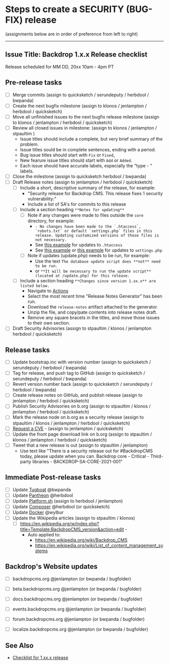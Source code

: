Steps to create a SECURITY (BUG-FIX) release
=============================================
(assignments below are in order of preference from left to right)

---
Issue Title:   Backdrop 1.x.x Release checklist
---

Release scheduled for MM DD, 20xx 10am - 4pm PT

## Pre-release tasks

- [ ] Merge commits (assign to quicksketch / serundeputy / herbdool / bwpanda)
- [ ] Create the next bugfix milestone (assign to klonos / jenlampton / herbdool / quicksketch)
- [ ] Move all unfinished issues to the next bugfix release milestone (assign to klonos / jenlampton / herbdool / quicksketch)
- [ ] Review all closed issues in milestone: (assign to klonos / jenlampton / stpaultim )
  * Issue titles should include a complete, but very brief summary of the problem.
  * Issue titles sould be in complete sentences, ending with a period.
  * Bug issue titles should start with `Fix` or `Fixed`,
  * New fearure issue titles should start with `Add` or `Added`.
  * Each issue should have accurate labels, especially the "type - " labels.
- [ ] Close the milestone (assign to quicksketch  herbdool / bwpanda)
- [ ] Draft Release notes (assign to jenlampton / herbdool / quicksketch)
  - [ ] Include a short, descriptive summary of the release, for example:
    * "Security release for Backdrop CMS. This release fixes 1 security vulnerability:"
    * Include a list of SA's for commits to this release
  - [ ] Include a section heading `**Notes for updating**`
    - [ ] Note if any changes were made to files outside the `core` directory, for example:
      * ``- No changes have been made to the `.htaccess`, `robots.txt` or default `settings.php` files in this release. Updating customized versions of those files is not necessary.``
      * See [this example](https://github.com/backdrop/backdrop/releases/tag/1.18.0) for updates to `.htaccess`
      * See [this example](https://github.com/backdrop/backdrop/releases/tag/1.16.0) or [this example](https://github.com/backdrop/backdrop/releases/tag/1.14.0) for updates to `settings.php`
    - [ ] Note if updates (update.php) needs to be run, for example:
      * Use the text `The database update script does **not** need to be run.`
      * or `**It will be necessary to run the update script** (located at /update.php) for this release.`
  - [ ] Include a section heading `**Changes since version 1.xx.x** are listed below.`
    * Navigate to [Actions](https://github.com/backdrop/backdrop-issues/actions)
    * Select the most recent time "Release Notes Generator" has been run.
    * Download the `release-notes` artifact attached to the generator.
    * Unzip the file, and copy/pate contents into release notes draft.
    * Remove any square bracets in the titles, and move those issues to their own section.
- [ ] Draft Security Advisories (assign to stpaultim / klonos / jenlampton  herbdool / quicksketch)

## Release tasks

- [ ] Update bootstrap.inc with version number (assign to quicksketch / serundeputy / herbdool / bwpanda)
- [ ] Tag for release, and push tag to GitHub (assign to quicksketch / serundeputy / herbdool / bwpanda)
- [ ] Revert version number back (assign to quicksketch / serundeputy / herbdool / bwpanda)
- [ ] Create release notes on GitHub, and publish release (assign to jenlampton / herbdool / quicksketch)
- [ ] Publish Security Advisories on b.org (assign to stpaultim / klonos / jenlampton / herbdool / quicksketch)
- [ ] Mark the release node on b.org as a security release (assign to stpaultim / klonos / jenlampton / herbdool / quicksketch)
- [ ] [Request a CVE](https://github.com/backdrop/backdrop-issues/blob/master/procedures/security--request-cve.md) - (assign to jenlampton / quicksketch)
- [ ] Update the front page download link on b.org (assign to stpaultim / klonos / jenlampton / herbdool / quicksketch)
- [ ] Tweet that a new release is out (assign to stpaultim / jenlampton)
  - Use text like "There is a security release out for #BackdropCMS today, please update when you can. Backdrop core - Critical - Third-party libraries - BACKDROP-SA-CORE-2021-001"

## Immediate Post-release tasks

- [ ] Update [Tugboat](https://github.com/backdrop/backdrop-issues/blob/main/procedures/update--tugboat.md) @bwpanda
- [ ] Update [Pantheon](https://github.com/backdrop/backdrop-issues/blob/main/procedures/update--pantheon-upstream.md) @herbdool
- [ ] Update [Platform.sh](https://github.com/backdrop/backdrop-issues/blob/main/procedures/update--platformsh-template.md) (assign to herbdool / jenlampton)
- [ ] Update [Composer](https://github.com/backdrop-ops/backdrop-composer) @herbdool (or quicksketch)
- [ ] Update [Docker](https://github.com/backdrop/backdrop-issues/blob/main/procedures/update--docker-image.md) @wylbur
- [ ] Update the Wikipedia articles (assign to stpaultim / klonos)
  - [ ] https://en.wikipedia.org/w/index.php?title=Template:BackdropCMS_version&action=edit - 
    * Auto applied to:
      * https://en.wikipedia.org/wiki/Backdrop_CMS
      * https://en.wikipedia.org/wiki/List_of_content_management_systems

## Backdrop's Website updates

- [ ] backdropcms.org @jenlampton (or bwpanda / bugfolder)
- [ ] beta.backdropcms.org @jenlampton (or bwpanda / bugfolder)
- [ ] docs.backdropcms.org @jenlampton (or bwpanda / bugfolder)
- [ ] events.backdropcms.org @jenlampton (or bwpanda / bugfolder)
- [ ] forum.backdropcms.org @jenlampton (or bwpanda / bugfolder)
- [ ] localize.backdropcms.org @jenlampton (or bwpanda / bugfolder)


## See Also

- [Checklist for 1.xx.x release]()
